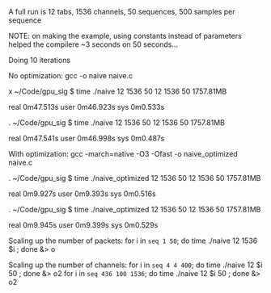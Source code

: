 A full run is 12 tabs, 1536 channels, 50 sequences, 500 samples per sequence

NOTE: on making the example, using constants instead of parameters helped the compilere ~3 seconds on 50 seconds...

Doing 10 iterations

No optimization: gcc -o naive naive.c

x  ~/Code/gpu_sig $ time ./naive 12 1536 50
  12  1536   50 1757.81MB

  real    0m47.513s
  user    0m46.923s
  sys     0m0.533s

.  ~/Code/gpu_sig $ time ./naive 12 1536 50
  12  1536   50 1757.81MB

  real    0m47.541s
  user    0m46.998s
  sys     0m0.487s



With optimization: gcc -march=native -O3 -Ofast -o naive_optimized naive.c 

.  ~/Code/gpu_sig $ time ./naive_optimized 12 1536 50
  12  1536   50 1757.81MB

  real    0m9.927s
  user    0m9.393s
  sys     0m0.516s

.  ~/Code/gpu_sig $ time ./naive_optimized 12 1536 50
  12  1536   50 1757.81MB

  real    0m9.945s
  user    0m9.399s
  sys     0m0.529s



Scaling up the number of packets:
for i in `seq 1 50`; do  time ./naive 12 1536  $i ; done &> o

Scaling up the number of channels:
for i in `seq 4 4 400`; do  time ./naive 12 $i 50 ; done &> o2
for i in `seq 436 100 1536`; do  time ./naive 12 $i 50 ; done &> o2

